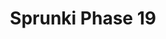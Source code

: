 ---
slug: sprunki-phase-19-2107
title: Sprunki Phase 19
description: "Sprunki Phase 19 is an exciting online game. Play for free directly in your browser!"
icon: /images/popular_mods/Sprunki Phase 19.png
url: https://wowtbc.net/sprunkin/sprunki-phase19/index.html
previewImage: /images/popular_mods/Sprunki Phase 19.png
type: popular mods

# SEO配置
seo:
  title: "Sprunki Phase 19 - Play Free Online Game | Fun Browser Games"
  description: "Sprunki Phase 19 - Play this fun online game for free in your browser. No download required!"
  ogImage: "/images/popular_mods/Sprunki Phase 19.png"
  keywords: "sprunki-phase-19-2107, online game, browser game, free game, popular mods game, play online"

videoUrls:
  - https://www.youtube.com/embed/example1
  - https://www.youtube.com/embed/example2

whyPlay:
  title: "Why Play Sprunki Phase 19?"
  items:
    - "Immersive Gameplay: Sprunki Phase 19 offers an engaging and immersive gaming experience that will keep you entertained for hours"
    - "Challenging Levels: Test your skills with increasingly difficult challenges and obstacles"
    - "Beautiful Graphics: Enjoy stunning visuals and smooth animations that bring the game world to life"
    - "Regular Updates: New content and features are added regularly to keep the game fresh and exciting"
    - "Free to Play: Experience all the fun without spending a penny"
    - "Community Features: Connect with other players, share strategies, and compete for high scores"
    - "Cross-Platform: Play on any device with a web browser, no downloads required"

features:
  title: "Key Features of Sprunki Phase 19"
  image: "/images/popular_mods/Sprunki Phase 19.png"
  items:
    - "Intuitive Controls: Easy to learn controls make Sprunki Phase 19 accessible for players of all skill levels"
    - "Multiple Game Modes: Enjoy various gameplay options that provide different challenges and experiences"
    - "Character Customization: Personalize your gaming experience with unique characters and items"
    - "Achievement System: Complete special tasks to earn rewards and recognition"
    - "Leaderboards: Compete with players worldwide and see who can achieve the highest scores"

characteristics:
  title: "Game Characteristics"
  image: "/images/popular_mods/Sprunki Phase 19.png"
  items:
    - "Genre: Popular mods game with elements of strategy and skill"
    - "Difficulty: Suitable for both casual gamers and those seeking a challenge"
    - "Play Time: Quick sessions or extended gameplay, depending on your preference"
    - "Art Style: Vibrant and engaging visuals that enhance the gaming experience"
    - "Sound Design: Immersive audio that complements the gameplay perfectly"

info: "Sprunki Phase 19 is an exciting online game that offers players a unique and engaging gaming experience. With its intuitive controls, stunning visuals, and challenging gameplay, Sprunki Phase 19 provides hours of entertainment for players of all ages and skill levels. Whether you're looking for a quick gaming session during a break or an extended play session, Sprunki Phase 19 delivers an immersive experience that will keep you coming back for more. The game features multiple levels of increasing difficulty, ensuring that players are constantly challenged as they progress. With regular updates adding new content and features, Sprunki Phase 19 remains fresh and exciting, providing endless entertainment options for its growing community of players."

howToPlayIntro: "Welcome to Sprunki Phase 19! This guide will walk you through the basics and help you master the game. Whether you're a beginner or looking to improve your skills, these tips and instructions will enhance your gaming experience."

howToPlaySteps:
  - title: "Getting Started"
    description: "Begin your Sprunki Phase 19 adventure by familiarizing yourself with the controls. Use your keyboard or mouse to navigate through the game interface. The tutorial will guide you through the basic mechanics and help you understand the objectives."
  - title: "Understanding the Objectives"
    description: "In Sprunki Phase 19, your main goal is to progress through levels by completing specific objectives. Each level presents unique challenges that require different strategies and approaches."
  - title: "Mastering the Controls"
    description: "Practice using the controls to improve your precision and reaction time. Sprunki Phase 19 requires quick reflexes and strategic thinking to overcome obstacles and defeat opponents."
  - title: "Utilizing Power-ups"
    description: "Collect power-ups throughout the game to enhance your abilities and overcome difficult challenges. Each power-up offers unique advantages that can be crucial for success."
  - title: "Developing Strategies"
    description: "As you progress in Sprunki Phase 19, develop effective strategies for different scenarios. Analyze patterns, anticipate challenges, and adapt your approach to maximize your performance."

faq:
  title: "Frequently Asked Questions about Sprunki Phase 19"
  items:
    - question: "Is Sprunki Phase 19 free to play?"
      answer: "Yes, Sprunki Phase 19 is completely free to play directly in your web browser. No downloads or purchases are required to enjoy the full game experience."
    - question: "Can I play Sprunki Phase 19 on mobile devices?"
      answer: "Yes, Sprunki Phase 19 is optimized for both desktop and mobile play. You can enjoy the game on any device with a web browser and internet connection."
    - question: "Are there any in-game purchases?"
      answer: "While Sprunki Phase 19 is free to play, there may be optional in-game purchases available for cosmetic items or additional features that don't affect core gameplay."
    - question: "How often is Sprunki Phase 19 updated?"
      answer: "The developers regularly update Sprunki Phase 19 with new content, features, and improvements based on player feedback and game performance."
    - question: "Can I play Sprunki Phase 19 offline?"
      answer: "Currently, Sprunki Phase 19 requires an internet connection to play as it's a browser-based online game."
    - question: "Is Sprunki Phase 19 suitable for children?"
      answer: "Yes, Sprunki Phase 19 is designed to be family-friendly and suitable for players of all ages."
    - question: "How do I report bugs or issues?"
      answer: "If you encounter any problems while playing Sprunki Phase 19, you can report them through the game's support page or contact the developers directly through their website."
    - question: "Still Have Questions?"
      answer: "If you have additional questions about Sprunki Phase 19 that aren't covered in this FAQ, please visit our support center or contact our customer service team for assistance."
---
